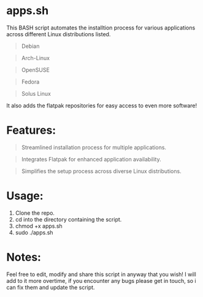 # apps.sh

This BASH script automates the installtion process for various applications across different Linux distributions listed.

> Debian

> Arch-Linux

> OpenSUSE

> Fedora

> Solus Linux

It also adds the flatpak repositories for easy access to even more software!

# Features:

> Streamlined installation process for multiple applications.

> Integrates Flatpak for enhanced application availability.

> Simplifies the setup process across diverse Linux distributions.

# Usage:

 1. Clone the repo.
 2. cd into the directory containing the script.
 3. chmod +x apps.sh
 4. sudo ./apps.sh

# Notes:
Feel free to edit, modify and share this script in anyway that you wish! 
I will add to it more overtime, if you encounter any bugs please get in touch, so i can fix them and update the script.



